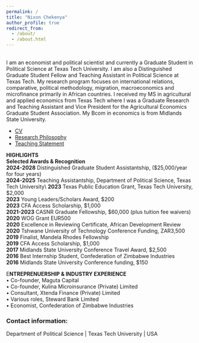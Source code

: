```yaml
---
permalink: /
title: "Nixon Chekenya"
author_profile: true
redirect_from: 
  - /about/
  - /about.html
---
```


\
I am an economist and political scientist and currently a Graduate Student in Political Science at Texas Tech University. I am also a Distinguished Graduate Student Fellow and Teaching Assistant in Political Science at Texas Tech. My research program focuses on international relations, comparative, political methodology, migration, macroeconomics and microfinance primarily in African countries. I received my MS in agricultural and applied economics from Texas Tech where I was a Graduate Research and Teaching Assistant and Vice President for the Agricultural Economics Graduate Student Association. My Bcom in economics is from Midlands State University. 

- [CV](files/CV1.pdf)
- [Research Philosophy](files/rp1.pdf)
- [Teaching Statement](files/teach.pdf)

**HIGHLIGHTS**\
**Selected Awards & Recognition**\
**2024-2028**	Distinguished Graduate Student Assistantship, ($25,000/year for four years)\
**2024-2025**	Teaching Assistantship, Department of Political Science, Texas Tech University\ 
**2023**		Texas Public Education Grant, Texas Tech University, $2,000\
**2023**		Young Leaders/Scholars Award, $200\
**2023**		CFA Access Scholarship, $1,000\
**2021-2023**	CASNR Graduate Fellowship, $60,000 (plus tuition fee waivers)\
**2020**		WOG Grant EUR500\
**2020**		Excellence in Reviewing Certificate, African Development Review\
**2020**	Tshwane University of Technology Conference Funding, ZAR3,500\
**2019**		Finalist, Mandela Rhodes Fellowship\
**2019**		CFA Access Scholarship, $1,000\
**2017**		Midlands State University Conference Travel Award, $2,500\
**2016**		Best Internship Student, Confederation of Zimbabwe Industries\
**2016**	Midlands State University Conference funding, $150


E**NTREPRENUERSHIP & INDUSTRY EXPERIENCE**\
	•	Co-founder, Maguta Capital\
	•	Co-founder, Kulina Microinsurance (Private) Limited\
	•	Consultant, Xtenda Finance (Private) Limited\
	•	Various roles, Steward Bank Limited\
	•	Economist, Confederation of Zimbabwe Industries


### Contact information:
Department of Political Science | Texas Tech University | USA



